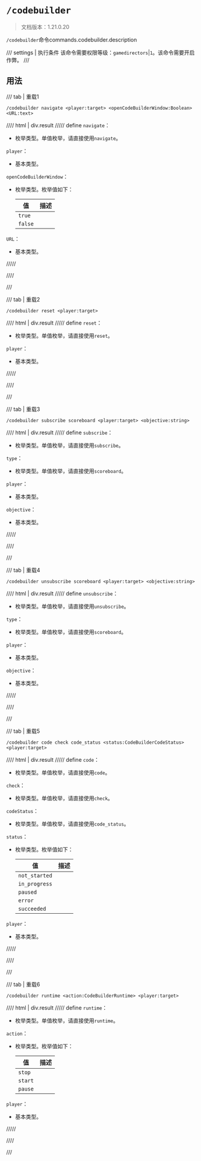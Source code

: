 # `/codebuilder`

> 文档版本：1.21.0.20

`/codebuilder`命令commands.codebuilder.description

/// settings | 执行条件
该命令需要权限等级：`gamedirectors`|`1`。该命令需要开启作弊。
///

## 用法

/// tab | 重载1
```mcfunction
/codebuilder navigate <player:target> <openCodeBuilderWindow:Boolean> <URL:text>
```

//// html | div.result
///// define
`navigate`：<!-- md:samp CodeBuilderNavigateAction -->

- 枚举类型。单值枚举，请直接使用`navigate`。

`player`：<!-- md:samp target -->

- 基本类型。

`openCodeBuilderWindow`：<!-- md:samp Boolean -->

- 枚举类型。枚举值如下：

  |值|描述|
  |---|---|
  |`true`||
  |`false`||


`URL`：<!-- md:samp text -->

- 基本类型。


/////

////

///

/// tab | 重载2
```mcfunction
/codebuilder reset <player:target>
```

//// html | div.result
///// define
`reset`：<!-- md:samp CodeBuilderResetAction -->

- 枚举类型。单值枚举，请直接使用`reset`。

`player`：<!-- md:samp target -->

- 基本类型。


/////

////

///

/// tab | 重载3
```mcfunction
/codebuilder subscribe scoreboard <player:target> <objective:string>
```

//// html | div.result
///// define
`subscribe`：<!-- md:samp CodeBuilderSubscribeAction -->

- 枚举类型。单值枚举，请直接使用`subscribe`。

`type`：<!-- md:samp CodeBuilderEventTypeScoreboard -->

- 枚举类型。单值枚举，请直接使用`scoreboard`。

`player`：<!-- md:samp target -->

- 基本类型。

`objective`：<!-- md:samp string -->

- 基本类型。


/////

////

///

/// tab | 重载4
```mcfunction
/codebuilder unsubscribe scoreboard <player:target> <objective:string>
```

//// html | div.result
///// define
`unsubscribe`：<!-- md:samp CodeBuilderUnsubscribeAction -->

- 枚举类型。单值枚举，请直接使用`unsubscribe`。

`type`：<!-- md:samp CodeBuilderEventTypeScoreboard -->

- 枚举类型。单值枚举，请直接使用`scoreboard`。

`player`：<!-- md:samp target -->

- 基本类型。

`objective`：<!-- md:samp string -->

- 基本类型。


/////

////

///

/// tab | 重载5
```mcfunction
/codebuilder code check code_status <status:CodeBuilderCodeStatus> <player:target>
```

//// html | div.result
///// define
`code`：<!-- md:samp CodeBuilderCodeStateCategory -->

- 枚举类型。单值枚举，请直接使用`code`。

`check`：<!-- md:samp CodeBuilderCheckAction -->

- 枚举类型。单值枚举，请直接使用`check`。

`codeStatus`：<!-- md:samp CodeBuilderCodeStatusProperty -->

- 枚举类型。单值枚举，请直接使用`code_status`。

`status`：<!-- md:samp CodeBuilderCodeStatus -->

- 枚举类型。枚举值如下：

  |值|描述|
  |---|---|
  |`not_started`||
  |`in_progress`||
  |`paused`||
  |`error`||
  |`succeeded`||


`player`：<!-- md:samp target -->

- 基本类型。


/////

////

///

/// tab | 重载6
```mcfunction
/codebuilder runtime <action:CodeBuilderRuntime> <player:target>
```

//// html | div.result
///// define
`runtime`：<!-- md:samp CodeBuilderRuntimeAction -->

- 枚举类型。单值枚举，请直接使用`runtime`。

`action`：<!-- md:samp CodeBuilderRuntime -->

- 枚举类型。枚举值如下：

  |值|描述|
  |---|---|
  |`stop`||
  |`start`||
  |`pause`||


`player`：<!-- md:samp target -->

- 基本类型。


/////

////

///
